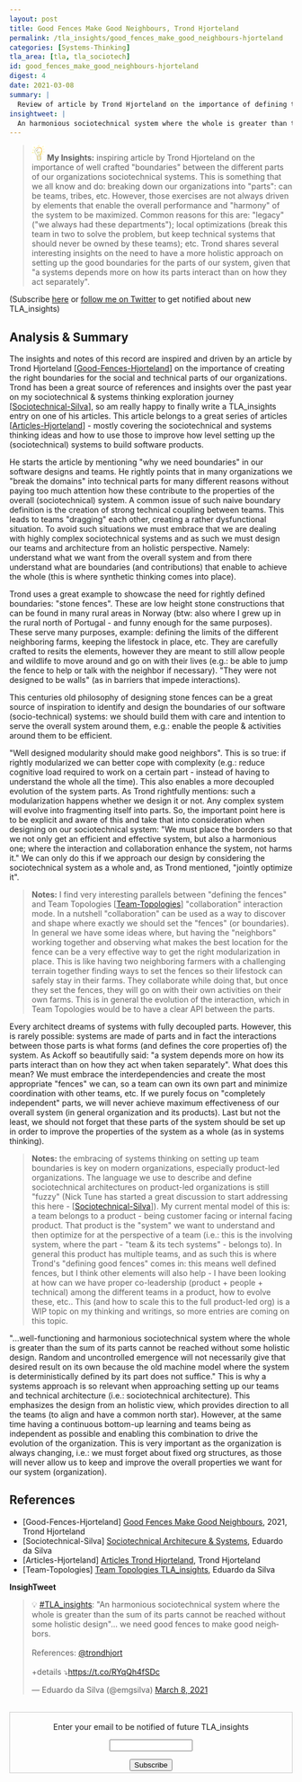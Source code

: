 ```yaml
---
layout: post
title: Good Fences Make Good Neighbours, Trond Hjorteland
permalink: /tla_insights/good_fences_make_good_neighbours-hjorteland
categories: [Systems-Thinking]
tla_area: [tla, tla_sociotech]
id: good_fences_make_good_neighbours-hjorteland
digest: 4
date: 2021-03-08
summary: |
  Review of article by Trond Hjorteland on the importance of defining the appropriate teams and technical systems boundaries. This can only be achieved by having an holistic approach to what we want to accomplish on the system that "contains" the parts (i.e.: systems thinking approach). Failing to do so will lead to local optimizations and not having "good neighbors" (and as such not optimizing the effectiness of the systems).
insightweet: |
  An harmonious sociotechnical system where the whole is greater than the sum of its parts cannot be reached without some holistic design. Random and uncontrolled emergence will not necessarily give that desired result on its own because the old machine model where the system is deterministically defined by its part does not suffice. (Trond Hjorteland)
---
```


> ![light](/assets/light-bulb.png) **My Insights:** inspiring article by Trond Hjorteland on the importance of well crafted "boundaries" between the different parts of our organizations sociotechnical systems. This is something that we all know and do: breaking down our organizations into "parts": can be teams, tribes, etc. However, those exercises are not always driven by elements that enable the overall performance and "harmony" of the system to be maximized. Common reasons for this are: "legacy" ("we always had these departments"); local optimizations (break this team in two to solve the problem, but keep technical systems that should never be owned by these teams); etc. Trond shares several interesting insights on the need to have a more holistic approach on setting up the good boundaries for the parts of our system, given that "a systems depends more on how its parts interact than on how they act separately".

(Subscribe <a href="https://tinyletter.com/tla_insights" target="_blank">here</a> or <a href="https://twitter.com/emgsilva">follow me on Twitter</a> to get notified about new TLA_insights)

## Analysis & Summary

The insights and notes of this record are inspired and driven by an article by Trond Hjorteland [<a href="#good-fences-hjorteland">Good-Fences-Hjorteland</a>] on the importance of creating the right boundaries for the social and technical parts of our organizations. Trond has been a great source of references and insights over the past year on my sociotechnical & systems thinking exploration journey [<a href="#sociotechnical-silva">Sociotechnical-Silva</a>], so am really happy to finally write a TLA_insights entry on one of his articles. This article belongs to a great series of articles [<a href="#articles-hjorteland">Articles-Hjorteland</a>] - mostly covering the sociotechnical and systems thinking ideas and how to use those to improve how level setting up the (sociotechnical) systems to build software products.

He starts the article by mentioning "why we need boundaries" in our software designs and teams. He rightly points that in many organizations we "break the domains" into technical parts for many different reasons without paying too much attention how these contribute to the properties of the overall (sociotechnical) system. A common issue of such naive boundary definition is the creation of strong technical coupling between teams. This leads to teams "dragging" each other, creating a rather dysfunctional situation. To avoid such situations we must embrace that we are dealing with highly complex sociotechnical systems and as such we must design our teams and architecture from an holistic perspective. Namely: understand what we want from the overall system and from there understand what are boundaries (and contributions) that enable to achieve the whole (this is where synthetic thinking comes into place).

Trond uses a great example to showcase the need for rightly defined boundaries: "stone fences". These are low height stone constructions that can be found in many rural areas in Norway (btw: also where I grew up in the rural north of Portugal - and funny enough for the same purposes). These serve many purposes, example: defining the limits of the different neighboring farms, keeping the lifestock in place, etc. They are carefully crafted to resits the elements, however they are meant to still allow people and wildlife to move around and go on with their lives (e.g.: be able to jump the fence to help or talk with the neighbor if necessary). "They were not designed to be walls" (as in barriers that impede interactions).

This centuries old philosophy of designing stone fences can be a great source of inspiration to identify and design the boundaries of our software (socio-technical) systems: we should build them with care and intention to serve the overall system around them, e.g.: enable the people & activities around them to be efficient.

"Well designed modularity should make good neighbors". This is so true: if rightly modularized we can better cope with complexity (e.g.: reduce cognitive load required to work on a certain part - instead of having to understand the whole all the time). This also enables a more decoupled evolution of the system parts. As Trond rightfully mentions: such a modularization happens whether we design it or not. Any complex system will evolve into fragmenting itself into parts. So, the important point here is to be explicit and aware of this and take that into consideration when designing on our sociotechnical system: "We must place the borders so that we not only get an efficient and effective system, but also a harmonious one; where the interaction and collaboration enhance the system, not harms it." We can only do this if we approach our design by considering the sociotechnical system as a whole and, as Trond mentioned, "jointly optimize it".

> **Notes:** I find very interesting parallels between "defining the fences" and Team Topologies [<a href="#team-topologies-tla">Team-Topologies</a>] "collaboration" interaction mode. In a nutshell "collaboration" can be used as a way to discover and shape where exactly we should set the "fences" (or boundaries). In general we have some ideas where, but having the "neighbors" working together and observing what makes the best location for the fence can be a very effective way to get the right modularization in place. This is like having two neighboring farmers with a challenging terrain together finding ways to set the fences so their lifestock can safely stay in their farms. They collaborate while doing that, but once they set the fences, they will go on with their own activities on their own farms. This is in general the evolution of the interaction, which in Team Topologies would be to have a clear API between the parts.

Every architect dreams of systems with fully decoupled parts. However, this is rarely possible: systems are made of parts and in fact the interactions between those parts is what forms (and defines the core properties of) the system. As Ackoff so beautifully said: "a system depends more on how its parts interact than on how they act when taken separately". What does this mean? We must embrace the interdependencies and create the most appropriate "fences" we can, so a team can own its own part and minimize coordination with other teams, etc. If we purely focus on "completely independent" parts, we will never achieve maximum effectiveness of our overall system (in general organization and its products). Last but not the least, we should not forget that these parts of the system should be set up in order to improve the properties of the system as a whole (as in systems thinking).

> **Notes:** the embracing of systems thinking on setting up team boundaries is key on modern organizations, especially product-led organizations. The language we use to describe and define sociotechnical architectures on product-led organizations is still "fuzzy" (Nick Tune has started a great discussion to start addressing this here -  [<a href="#sociotechnical-tune">Sociotechnical-Silva</a>]). My current mental model of this is: a team belongs to a product - being customer facing or internal facing product. That product is the "system" we want to understand and then optimize for at the perspective of a team (i.e.: this is the involving system, where the part - "team & its tech systems" - belongs to). In general this product has multiple teams, and as such this is where Trond's "defining good fences" comes in: this means well defined fences, but I think other elements will also help - I have been looking at how can we have proper co-leadership (product + people + technical) among the different teams in a product, how to evolve these, etc.. This (and how to scale this to the full product-led org) is a WIP topic on my thinking and writings, so more entries are coming on this topic.

"...well-functioning and harmonious sociotechnical system where the whole is greater than the sum of its parts cannot be reached without some holistic design. Random and uncontrolled emergence will not necessarily give that desired result on its own because the old machine model where the system is deterministically defined by its part does not suffice." This is why a systems approach is so relevant when approaching setting up our teams and technical architecture (i.e.: sociotechnical architecture). This emphasizes the design from an holistic view, which provides direction to all the teams (to align and have a common north star). However, at the same time having a continuous bottom-up learning and teams being as independent as possible and enabling this combination to drive the evolution of the organization. This is very important as the organization is always changing, i.e.: we must forget about fixed org structures, as those will never allow us to keep and improve the overall properties we want for our system (organization).

## References

- [Good-Fences-Hjorteland] [Good Fences Make Good Neighbours](https://www.linkedin.com/pulse/good-fences-make-neighbours-trond-hjorteland/), 2021, Trond Hjorteland<a name="good-fences-hjorteland"></a>
- [Sociotechnical-Silva] [Sociotechnical Architecure & Systems](https://esilva.net/sociotechnical), Eduardo da Silva <a name="sociotechnical-silva"></a>
- [Articles-Hjorteland] [Articles Trond Hjorteland](https://www.linkedin.com/in/trondhjort/detail/recent-activity/posts), Trond Hjorteland<a name="articles-hjorteland"></a>
- [Team-Topologies] [Team Topologies TLA_insights](https://esilva.net/tla_insights/team-topologies_skelton-pais), Eduardo da Silva <a name="team-topologies-tla"></a>

**InsighTweet**

<blockquote class="twitter-tweet"><p lang="en" dir="ltr">💡 <a href="https://twitter.com/hashtag/TLA_insights?src=hash&amp;ref_src=twsrc%5Etfw">#TLA_insights</a>: &quot;An harmonious sociotechnical system where the whole is greater than the sum of its parts cannot be reached without some holistic design&quot;... we need good fences to make good neighbors.<br><br>References: <a href="https://twitter.com/trondhjort?ref_src=twsrc%5Etfw">@trondhjort</a><br><br>+details ⤵️<a href="https://t.co/RYqQh4fSDc">https://t.co/RYqQh4fSDc</a></p>&mdash; Eduardo da Silva (@emgsilva) <a href="https://twitter.com/emgsilva/status/1368957494362599426?ref_src=twsrc%5Etfw">March 8, 2021</a></blockquote> <script async src="https://platform.twitter.com/widgets.js" charset="utf-8"></script>

<br>

<form style="border:1px solid #ccc;padding:3px;text-align:center;" action="https://tinyletter.com/tla_insights"
  method="post" target="popupwindow"
  onsubmit="window.open('https://tinyletter.com/tla_insights', 'popupwindow', 'scrollbars=yes,width=800,height=600');return true">
  <p><label for="tlemail">Enter your email to be notified of future TLA_insights</label></p>
  <p><input type="text" style="width:140px" name="email" id="tlemail" /></p><input type="hidden" value="1"
    name="embed" /><input type="submit" value="Subscribe" />
</form>
